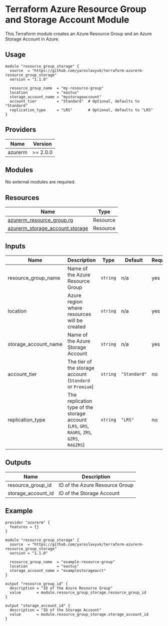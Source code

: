
# Terraform Azure Resource Group and Storage Account Module

This Terraform module creates an Azure Resource Group and an Azure Storage Account in Azure.

## Usage

```hcl
module "resource_group_storage" {
  source  = "https://github.com/yaroslavyvk/terraform-azurerm-resource_group_storage"
  version = "1.1.0"

  resource_group_name  = "my-resource-group"
  location             = "eastus"
  storage_account_name = "mystorageaccount"
  account_tier         = "Standard"  # Optional, defaults to "Standard"
  replication_type     = "LRS"       # Optional, defaults to "LRS"
}
```

## Providers

| Name    | Version   |
|---------|-----------|
| azurerm | >= 2.0.0  |

## Modules

No external modules are required.

## Resources

| Name                                                                 | Type                  |
|----------------------------------------------------------------------|-----------------------|
| [azurerm_resource_group.rg](https://registry.terraform.io/providers/hashicorp/azurerm/latest/docs/resources/resource_group) | Resource |
| [azurerm_storage_account.storage](https://registry.terraform.io/providers/hashicorp/azurerm/latest/docs/resources/storage_account) | Resource |

## Inputs

| Name                 | Description                                        | Type     | Default     | Required |
|----------------------|----------------------------------------------------|----------|-------------|----------|
| resource_group_name  | Name of the Azure Resource Group                   | `string` | n/a         | yes      |
| location             | Azure region where resources will be created       | `string` | n/a         | yes      |
| storage_account_name | Name of the Azure Storage Account                  | `string` | n/a         | yes      |
| account_tier         | The tier of the storage account (`Standard` or `Premium`) | `string` | `"Standard"`| no       |
| replication_type     | The replication type of the storage account (`LRS`, `GRS`, `RAGRS`, `ZRS`, `GZRS`, `RAGZRS`) | `string` | `"LRS"`     | no       |

## Outputs

| Name                 | Description                          |
|----------------------|--------------------------------------|
| resource_group_id    | ID of the Azure Resource Group       |
| storage_account_id   | ID of the Storage Account            |

## Example

```hcl
provider "azurerm" {
  features = {}
}

module "resource_group_storage" {
  source  = "https://github.com/yaroslavyvk/terraform-azurerm-resource_group_storage"
  version = "1.1.0"

  resource_group_name  = "example-resource-group"
  location             = "eastus"
  storage_account_name = "examplestorageacct"
}

output "resource_group_id" {
  description = "ID of the Azure Resource Group"
  value       = module.resource_group_storage.resource_group_id
}

output "storage_account_id" {
  description = "ID of the Storage Account"
  value       = module.resource_group_storage.storage_account_id
}
```
